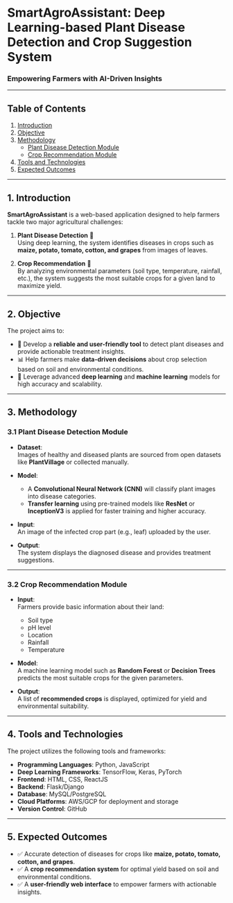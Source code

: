 #  **SmartAgroAssistant: Deep Learning-based Plant Disease Detection and Crop Suggestion System**

### **Empowering Farmers with AI-Driven Insights**

---

## **Table of Contents**
1. [Introduction](#introduction)  
2. [Objective](#objective)  
3. [Methodology](#methodology)  
    - [Plant Disease Detection Module](#plant-disease-detection-module)  
    - [Crop Recommendation Module](#crop-recommendation-module)  
4. [Tools and Technologies](#tools-and-technologies)  
5. [Expected Outcomes](#expected-outcomes)  

---

## **1. Introduction**
**SmartAgroAssistant** is a web-based application designed to help farmers tackle two major agricultural challenges:  

1. **Plant Disease Detection** 🌿  
   Using deep learning, the system identifies diseases in crops such as **maize, potato, tomato, cotton, and grapes** from images of leaves.  

2. **Crop Recommendation** 🌾  
   By analyzing environmental parameters (soil type, temperature, rainfall, etc.), the system suggests the most suitable crops for a given land to maximize yield.

---

## **2. Objective**
The project aims to:  
- 🌿 Develop a **reliable and user-friendly tool** to detect plant diseases and provide actionable treatment insights.  
- 📊 Help farmers make **data-driven decisions** about crop selection based on soil and environmental conditions.  
- 🤖 Leverage advanced **deep learning** and **machine learning** models for high accuracy and scalability.  

---

## **3. Methodology**

### **3.1 Plant Disease Detection Module**
- **Dataset**:  
  Images of healthy and diseased plants are sourced from open datasets like **PlantVillage** or collected manually.  

- **Model**:  
  - A **Convolutional Neural Network (CNN)** will classify plant images into disease categories.  
  - **Transfer learning** using pre-trained models like **ResNet** or **InceptionV3** is applied for faster training and higher accuracy.  

- **Input**:  
  An image of the infected crop part (e.g., leaf) uploaded by the user.  

- **Output**:  
  The system displays the diagnosed disease and provides treatment suggestions.

---

### **3.2 Crop Recommendation Module**
- **Input**:  
  Farmers provide basic information about their land:  
  - Soil type  
  - pH level  
  - Location  
  - Rainfall  
  - Temperature  

- **Model**:  
  A machine learning model such as **Random Forest** or **Decision Trees** predicts the most suitable crops for the given parameters.  

- **Output**:  
  A list of **recommended crops** is displayed, optimized for yield and environmental suitability.

---

## **4. Tools and Technologies**
The project utilizes the following tools and frameworks:  

- **Programming Languages**: Python, JavaScript  
- **Deep Learning Frameworks**: TensorFlow, Keras, PyTorch  
- **Frontend**: HTML, CSS, ReactJS  
- **Backend**: Flask/Django  
- **Database**: MySQL/PostgreSQL  
- **Cloud Platforms**: AWS/GCP for deployment and storage  
- **Version Control**: GitHub  

---

## **5. Expected Outcomes**
- ✅ Accurate detection of diseases for crops like **maize, potato, tomato, cotton, and grapes**.  
- ✅ A **crop recommendation system** for optimal yield based on soil and environmental conditions.  
- ✅ A **user-friendly web interface** to empower farmers with actionable insights.


